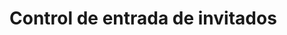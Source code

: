 <!DOCTYPE html>
<html>
<head>
	<meta charset="UTF-8">
	<title>Control de entrada de invitados</title>
</head>
<body>
	<h1>Control de entrada de invitados</h1>
	<div id="qr-reader"></div>
	<div id="info"></div>
	<script src="https://rawgit.com/mebjas/html5-qrcode/master/html5-qrcode.min.js"></script>
	<script>
		// Crea un lector de códigos QR
		var reader = new Html5Qrcode('qr-reader');

		// Escanea un código QR y muestra la información del invitado
		reader.start({ facingMode: "environment" }, function (code) {
			fetch(`/invitados/${code}`)
				.then(response => response.json())
				.then(data => {
					document.getElementById('info').innerHTML = `Bienvenido, ${data.nombre}`;
				})
				.catch(error => {
					document.getElementById('info').innerHTML = 'Código QR no válido.';
				})
				.finally(() => {
					reader.stop();
				});
		}, function (error) {
